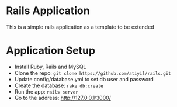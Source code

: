 # Rails Application
This is a simple rails application as a template to be extended

# Application Setup
* Install Ruby, Rails and MySQL
* Clone the repo: `git clone https://github.com/atiyil/rails.git`
* Update config/database.yml to set db user and password
* Create the database: `rake db:create`
* Run the app: `rails server`
* Go to the address: http://127.0.0.1:3000/
